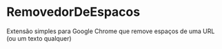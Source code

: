 # RemovedorDeEspacos
Extensão simples para Google Chrome que remove espaços de uma URL (ou um texto qualquer)
